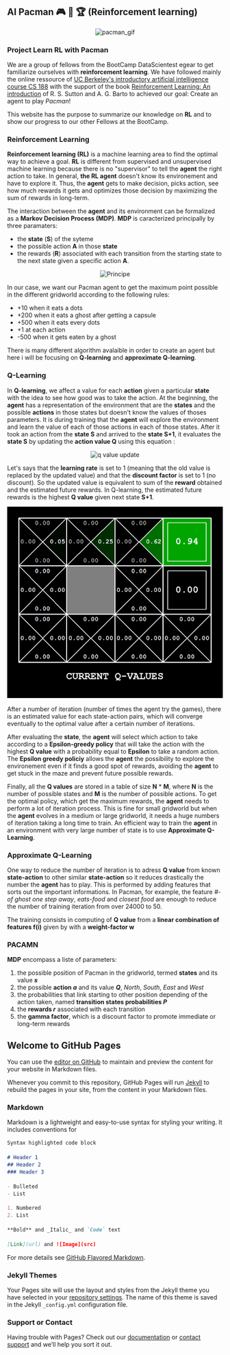 
## AI Pacman :video_game: :space_invader: :trophy: (Reinforcement learning)
<p align="center">
  <img src="http://ai.berkeley.edu/images/pacman_game.gif" alt="pacman_gif"/>
</p>


### Project Learn RL with Pacman

We are a group of fellows from the BootCamp DataScientest egear to get familiarize ourselves with **reinforcement learning**.  We have followed mainly the online ressource of [UC Berkeley's introductory artificial intelligence course CS 188](http://ai.berkeley.edu/home.html) with the support of the book [Reinforcement Learning: An introduction](http://incompleteideas.net/book/bookdraft2017nov5.pdf) of R. S. Sutton and A. G. Barto to achieved our goal: Create an agent to play _Pacman_!

This website has the purpose to summarize our knowledge on **RL** and to show our progress to our other Fellows at the BootCamp.

### Reinforcement Learning

**Reinforcement learning (RL)** is a machine learning area to find the optimal way to achieve a goal. **RL** is different from supervised and unsupervised machine learning because there is no "supervisor" to tell the **agent** the right action to take.
In general, **the RL agent** doesn't know its environement and have to explore it. Thus, the **agent** gets to make decision, picks action, see how much rewards it gets and optimizes those decision by maximizing the sum of rewards in long-term.

The interaction between the **agent** and its environment can be formalized as a **Markov Decision Process (MDP)**. **MDP** is caracterized principally by three paramaters:
- the **state** (**S**) of the syteme
- the possible action **A** in those **state**
- the rewards (**R**) associated with each transition from the starting state to the next state given a specific action **A**.

<p align="center">
  <img src="https://cdn-images-1.medium.com/max/1600/1*Z2yMvuQ1-t5Ol1ac_W4dOQ.png" alt="Principe"/>
 </p>
  
In our case, we want our Pacman agent to get the maximum point possible in the different gridworld according to the following rules:
- +10 when it eats a dots
- +200 when it eats a ghost after getting a capsule
- +500 when it eats every dots
- +1 at each action
- -500 when it gets eaten by a ghost

There is many different algorithm avalaible in order to create an agent but here i will be focusing on **Q-learning** and **approximate Q-learning**.

### Q-Learning

In **Q-learning**, we affect a value for each **action** given a particular **state** with the idea to see how good was to take the action. At the beginning, the **agent** has a representation of the environment that are the **states** and the possible **actions** in those states but doesn't know the values of thoses parameters. It is during training that the **agent** will explore the environment and learn the value of each of those actions in each of those states. After it took an action from the **state S** and arrived to the **state S+1**, it evaluates the **state S** by updating the **action value Q** using this equation :

<p align="center">
  <img src="https://cdn-images-1.medium.com/max/800/0*q8Dnp4guvDD230if." alt="q value update"/>
 </p>

Let's says that the **learning rate** is set to 1 (meaning that the old value is replaced by the updated value) and that the **discount factor** is set to 1 (no discount). So the updated value is equivalent to sum of the **reward** obtained and the estimated future rewards. In Q-learning, the estimated future rewards is the highest **Q value** given next state **S+1**.
<p align="center">
  <img src="https://github.com/MevaeR/MevaeR.github.io/blob/MevaeR-patch-2/exemple_q-learning.png" alt="q value update"/>
 </p>
After a number of iteration (number of times the agent try the games), there is an estimated value for each state-action pairs, which will converge eventually to the optimal value after a certain number of iterations.

After evaluating the **state**, the **agent** will select which action to take according to a **Epsilon-greedy policy** that will take the action with the highest **Q value** with a probability equal to **Epsilon** to take a random action. The **Epsilon greedy policiy** allows the **agent** the possibility to explore the environement even if it finds a good spot of rewards, avoiding the **agent** to get stuck in the maze and prevent future possible rewards.

Finally, all the **Q values** are stored in a table of size **N** * **M**, where **N** is the number of possible states and **M** is the number of possible actions. To get the optimal policy, which get the maximum rewards, the **agent** needs to perform a lot of iteration process. This is fine for small gridworld but when the **agent** evolves in a medium or large gridworld, it needs a huge numbers of iteration taking a long time to train. An efficient way to train the **agent** in an environment with very large number of state is to use **Approximate Q-Learning**.

### Approximate Q-Learning

One way to reduce the number of iteration is to adress **Q value** from known **state-action** to other similar **state-action** so it reduces drastically the number the **agent** has to play. This is performed by adding features that sorts out the important informations. In Pacman, for example, the feature _#-of ghost one step away_, _eats-food_ and _closest food_ are enough to reduce the number of training iteration from over 24000 to 50.

The training consists in computing of **Q value** from a **linear combination of features f(i)** given by with a **weight-factor w**



### PACAMN
**MDP** encompass a liste of parameters:
1. the possible position of Pacman in the gridworld, termed **states** and its value **_s_**
2. the possible **action _a_** and its value **_Q_**, _North_, _South_, _East_ and _West_
3. the probabilities that link starting to other position depending of the action taken, named **transition states probabilities _P_**
4. the **rewards _r_**  associated with each transition
5. the **gamma factor**, which is a discount factor to promote immediate or long-term rewards

## Welcome to GitHub Pages

You can use the [editor on GitHub](https://github.com/MevaeR/MevaeR.github.io/edit/master/README.md) to maintain and preview the content for your website in Markdown files.

Whenever you commit to this repository, GitHub Pages will run [Jekyll](https://jekyllrb.com/) to rebuild the pages in your site, from the content in your Markdown files.

### Markdown

Markdown is a lightweight and easy-to-use syntax for styling your writing. It includes conventions for

```markdown
Syntax highlighted code block

# Header 1
## Header 2
### Header 3

- Bulleted
- List

1. Numbered
2. List

**Bold** and _Italic_ and `Code` text

[Link](url) and ![Image](src)
```

For more details see [GitHub Flavored Markdown](https://guides.github.com/features/mastering-markdown/).

### Jekyll Themes

Your Pages site will use the layout and styles from the Jekyll theme you have selected in your [repository settings](https://github.com/MevaeR/MevaeR.github.io/settings). The name of this theme is saved in the Jekyll `_config.yml` configuration file.

### Support or Contact

Having trouble with Pages? Check out our [documentation](https://help.github.com/categories/github-pages-basics/) or [contact support](https://github.com/contact) and we’ll help you sort it out.
